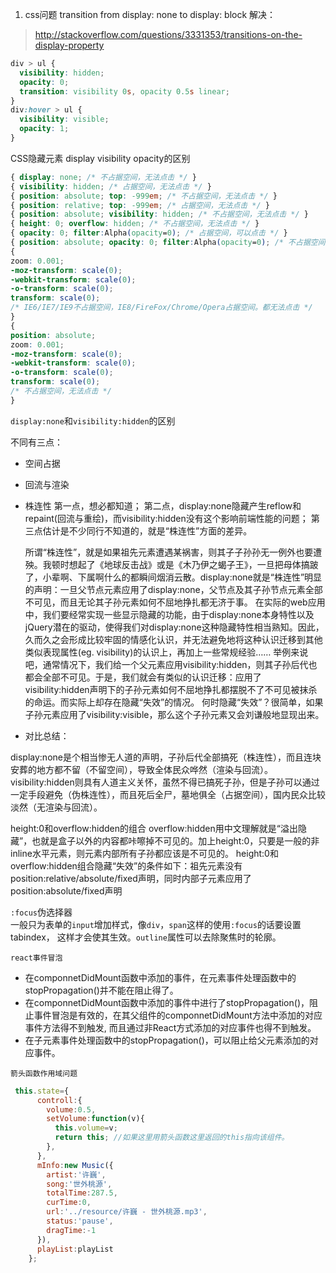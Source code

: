 1. css问题 transition from display: none to display: block
解决：
> http://stackoverflow.com/questions/3331353/transitions-on-the-display-property
```css
div > ul {
  visibility: hidden;
  opacity: 0;
  transition: visibility 0s, opacity 0.5s linear;
}
div:hover > ul {
  visibility: visible;
  opacity: 1;
}
```
CSS隐藏元素 display visibility opacity的区别

```css
{ display: none; /* 不占据空间，无法点击 */ } 
{ visibility: hidden; /* 占据空间，无法点击 */ } 
{ position: absolute; top: -999em; /* 不占据空间，无法点击 */ } 
{ position: relative; top: -999em; /* 占据空间，无法点击 */ } 
{ position: absolute; visibility: hidden; /* 不占据空间，无法点击 */ } 
{ height: 0; overflow: hidden; /* 不占据空间，无法点击 */ } 
{ opacity: 0; filter:Alpha(opacity=0); /* 占据空间，可以点击 */ } 
{ position: absolute; opacity: 0; filter:Alpha(opacity=0); /* 不占据空间，可以点击 */ } 
{ 
zoom: 0.001; 
-moz-transform: scale(0); 
-webkit-transform: scale(0); 
-o-transform: scale(0); 
transform: scale(0); 
/* IE6/IE7/IE9不占据空间，IE8/FireFox/Chrome/Opera占据空间。都无法点击 */ 
} 
{ 
position: absolute; 
zoom: 0.001; 
-moz-transform: scale(0); 
-webkit-transform: scale(0); 
-o-transform: scale(0); 
transform: scale(0); 
/* 不占据空间，无法点击 */ 
} 
```

`display:none`和`visibility:hidden`的区别

不同有三点：

* 空间占据
* 回流与渲染
* 株连性
第一点，想必都知道；
第二点，display:none隐藏产生reflow和repaint(回流与重绘)，而visibility:hidden没有这个影响前端性能的问题；
第三点估计是不少同行不知道的，就是“株连性”方面的差异。

  所谓“株连性”，就是如果祖先元素遭遇某祸害，则其子子孙孙无一例外也要遭殃。我顿时想起了《地球反击战》或是《木乃伊之蝎子王》，一旦把母体搞跛了，小辈啊、下属啊什么的都瞬间烟消云散。display:none就是“株连性”明显的声明：一旦父节点元素应用了display:none，父节点及其子孙节点元素全部不可见，而且无论其子孙元素如何不屈地挣扎都无济于事。
在实际的web应用中，我们要经常实现一些显示隐藏的功能，由于display:none本身特性以及jQuery潜在的驱动，使得我们对display:none这种隐藏特性相当熟知。因此，久而久之会形成比较牢固的情感化认识，并无法避免地将这种认识迁移到其他类似表现属性(eg. visibility)的认识上，再加上一些常规经验……
举例来说吧，通常情况下，我们给一个父元素应用visibility:hidden，则其子孙后代也都会全部不可见。于是，我们就会有类似的认识迁移：应用了visibility:hidden声明下的子孙元素如何不屈地挣扎都摆脱不了不可见被抹杀的命运。而实际上却存在隐藏“失效”的情况。
何时隐藏“失效”？很简单，如果子孙元素应用了visibility:visible，那么这个子孙元素又会刘谦般地显现出来。

* 对比总结：

display:none是个相当惨无人道的声明，子孙后代全部搞死（株连性），而且连块安葬的地方都不留（不留空间），导致全体民众哗然（渲染与回流）。
visibility:hidden则具有人道主义关怀，虽然不得已搞死子孙，但是子孙可以通过一定手段避免（伪株连性），而且死后全尸，墓地俱全（占据空间），国内民众比较淡然（无渲染与回流）。

height:0和overflow:hidden的组合
overflow:hidden用中文理解就是“溢出隐藏”，也就是盒子以外的内容都咔嚓掉不可见的。加上height:0，只要是一般的非inline水平元素，则元素内部所有子孙都应该是不可见的。
height:0和overflow:hidden组合隐藏“失效”的条件如下：祖先元素没有position:relative/absolute/fixed声明，同时内部子元素应用了position:absolute/fixed声明

`:focus`伪选择器   
一般只为表单的`input`增加样式，像`div`，`span`这样的使用`:focus`的话要设置tabindex，
这样才会使其生效。`outline`属性可以去除聚焦时的轮廓。


`react事件冒泡`   
* 在componnetDidMount函数中添加的事件，在元素事件处理函数中的stopPropagation()并不能在阻止得了。
* 在componnetDidMount函数中添加的事件中进行了stopPropagation()，阻止事件冒泡是有效的，在其父组件的componnetDidMount方法中添加的对应事件方法得不到触发,
  而且通过非React方式添加的对应事件也得不到触发。
* 在子元素事件处理函数中的stopPropagation()，可以阻止给父元素添加的对应事件。

`箭头函数作用域问题`      

```javascript
 this.state={
      controll:{
        volume:0.5,
        setVolume:function(v){
          this.volume=v;
          return this; //如果这里用箭头函数这里返回的this指向该组件。
        }, 
      },
      mInfo:new Music({
        artist:'许巍',
        song:'世外桃源',
        totalTime:287.5,
        curTime:0,
        url:'../resource/许巍 - 世外桃源.mp3',
        status:'pause',
        dragTime:-1
      }),
      playList:playList
    };
```
